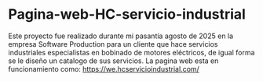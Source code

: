 # Pagina-web-HC-servicio-industrial
Este proyecto fue realizado durante mi pasantía agosto de 2025 en la empresa Software Production para un cliente que hace servicios industriales especialistas en bobinado de motores eléctricos, de igual forma se le diseño un catalogo de sus servicios.  La pagina web esta en funcionamiento como: https://we.hcservicioindustrial.com/
